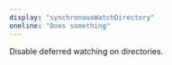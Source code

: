 ```yaml
---
display: "synchronousWatchDirectory"
oneline: "Does something"
---
```

Disable deferred watching on directories.


